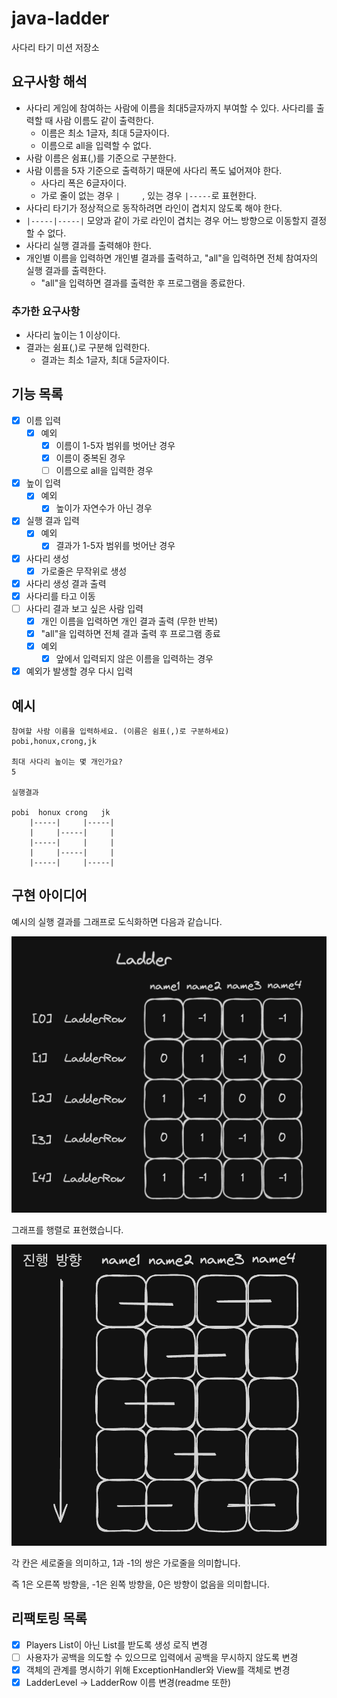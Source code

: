 # java-ladder

사다리 타기 미션 저장소

## 요구사항 해석

- 사다리 게임에 참여하는 사람에 이름을 최대5글자까지 부여할 수 있다. 사다리를 출력할 때 사람 이름도 같이 출력한다.
  - 이름은 최소 1글자, 최대 5글자이다. 
  - 이름으로 all을 입력할 수 없다.
- 사람 이름은 쉼표(,)를 기준으로 구분한다.
- 사람 이름을 5자 기준으로 출력하기 때문에 사다리 폭도 넓어져야 한다.
  - 사다리 폭은 6글자이다. 
  - 가로 줄이 없는 경우 `|     `, 있는 경우 `|-----`로 표현한다. 
- 사다리 타기가 정상적으로 동작하려면 라인이 겹치지 않도록 해야 한다.
- `|-----|-----|` 모양과 같이 가로 라인이 겹치는 경우 어느 방향으로 이동할지 결정할 수 없다.
- 사다리 실행 결과를 출력해야 한다.
- 개인별 이름을 입력하면 개인별 결과를 출력하고, "all"을 입력하면 전체 참여자의 실행 결과를 출력한다.
  - "all"을 입력하면 결과를 출력한 후 프로그램을 종료한다. 

### 추가한 요구사항

- 사다리 높이는 1 이상이다.
- 결과는 쉼표(,)로 구분해 입력한다.
  - 결과는 최소 1글자, 최대 5글자이다.

## 기능 목록

- [X] 이름 입력
  - [X] 예외
    - [X] 이름이 1-5자 범위를 벗어난 경우
    - [X] 이름이 중복된 경우
    - [ ] 이름으로 all을 입력한 경우
- [X] 높이 입력
  - [X] 예외
    - [X] 높이가 자연수가 아닌 경우
- [X] 실행 결과 입력
  - [X] 예외
    - [X] 결과가 1-5자 범위를 벗어난 경우
- [X] 사다리 생성
    - [X] 가로줄은 무작위로 생성
- [X] 사다리 생성 결과 출력
- [X] 사다리를 타고 이동
- [ ] 사다리 결과 보고 싶은 사람 입력
  - [X] 개인 이름을 입력하면 개인 결과 출력 (무한 반복)
  - [X] "all"을 입력하면 전체 결과 출력 후 프로그램 종료
  - [X] 예외
    - [X] 앞에서 입력되지 않은 이름을 입력하는 경우
- [X] 예외가 발생할 경우 다시 입력

## 예시

```
참여할 사람 이름을 입력하세요. (이름은 쉼표(,)로 구분하세요)
pobi,honux,crong,jk

최대 사다리 높이는 몇 개인가요?
5

실행결과

pobi  honux crong   jk
    |-----|     |-----|
    |     |-----|     |
    |-----|     |     |
    |     |-----|     |
    |-----|     |-----|

```

## 구현 아이디어

예시의 실행 결과를 그래프로 도식화하면 다음과 같습니다.

<img src="docs/images/ladder01.png" width="640"/>

그래프를 행렬로 표현했습니다. 

<img src="docs/images/ladder02.png" width="640"/>

각 칸은 세로줄을 의미하고, 1과 -1의 쌍은 가로줄을 의미합니다.  

즉 1은 오른쪽 방향을, -1은 왼쪽 방향을, 0은 방향이 없음을 의미합니다.

## 리팩토링 목록

- [X] Players List<String>이 아닌 List<Player>를 받도록 생성 로직 변경
- [ ] 사용자가 공백을 의도할 수 있으므로 입력에서 공백을 무시하지 않도록 변경
- [X] 객체의 관계를 명시하기 위해 ExceptionHandler와 View를 객체로 변경
- [X] LadderLevel -> LadderRow 이름 변경(readme 또한)
